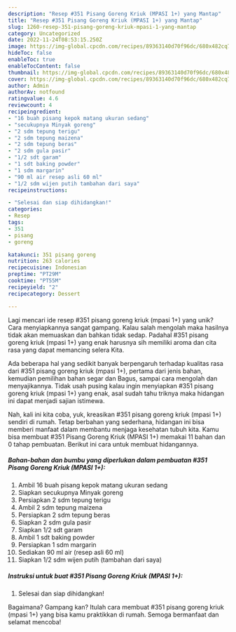 ```yaml
---
description: "Resep #351 Pisang Goreng Kriuk (MPASI 1+) yang Mantap"
title: "Resep #351 Pisang Goreng Kriuk (MPASI 1+) yang Mantap"
slug: 1260-resep-351-pisang-goreng-kriuk-mpasi-1-yang-mantap
category: Uncategorized
date: 2022-11-24T08:53:15.250Z
image: https://img-global.cpcdn.com/recipes/89363140d70f96dc/680x482cq70/351-pisang-goreng-kriuk-mpasi-1-foto-resep-utama.jpg
hideToc: false
enableToc: true
enableTocContent: false
thumbnail: https://img-global.cpcdn.com/recipes/89363140d70f96dc/680x482cq70/351-pisang-goreng-kriuk-mpasi-1-foto-resep-utama.jpg
cover: https://img-global.cpcdn.com/recipes/89363140d70f96dc/680x482cq70/351-pisang-goreng-kriuk-mpasi-1-foto-resep-utama.jpg
author: Admin
authorAv: notfound
ratingvalue: 4.6
reviewcount: 4
recipeingredient:
- "16 buah pisang kepok matang ukuran sedang"
- "secukupnya Minyak goreng"
- "2 sdm tepung terigu"
- "2 sdm tepung maizena"
- "2 sdm tepung beras"
- "2 sdm gula pasir"
- "1/2 sdt garam"
- "1 sdt baking powder"
- "1 sdm margarin"
- "90 ml air resep asli 60 ml"
- "1/2 sdm wijen putih tambahan dari saya"
recipeinstructions:

- "Selesai dan siap dihidangkan!"
categories:
- Resep
tags:
- 351
- pisang
- goreng

katakunci: 351 pisang goreng 
nutrition: 263 calories
recipecuisine: Indonesian
preptime: "PT29M"
cooktime: "PT55M"
recipeyield: "2"
recipecategory: Dessert

---
```





Lagi mencari ide resep #351 pisang goreng kriuk (mpasi 1+) yang unik? Cara menyiapkannya sangat gampang. Kalau salah mengolah maka hasilnya tidak akan memuaskan dan bahkan tidak sedap. Padahal #351 pisang goreng kriuk (mpasi 1+) yang enak harusnya sih memiliki aroma dan cita rasa yang dapat memancing selera Kita.





Ada beberapa hal yang sedikit banyak berpengaruh terhadap kualitas rasa dari #351 pisang goreng kriuk (mpasi 1+), pertama dari jenis bahan, kemudian pemilihan bahan segar dan Bagus, sampai cara mengolah dan menyajikannya. Tidak usah pusing kalau ingin menyiapkan #351 pisang goreng kriuk (mpasi 1+) yang enak,      asal sudah tahu triknya maka hidangan ini dapat menjadi sajian istimewa.





















Nah, kali ini kita coba, yuk, kreasikan #351 pisang goreng kriuk (mpasi 1+) sendiri di rumah. Tetap berbahan yang sederhana, hidangan ini bisa memberi manfaat dalam membantu menjaga kesehatan tubuh kita. Kamu bisa membuat #351 Pisang Goreng Kriuk (MPASI 1+) memakai 11 bahan dan 0 tahap pembuatan. Berikut ini cara untuk membuat hidangannya.

<!--inarticleads1-->

##### Bahan-bahan dan bumbu yang diperlukan dalam pembuatan #351 Pisang Goreng Kriuk (MPASI 1+):

1. Ambil 16 buah pisang kepok matang ukuran sedang
1. Siapkan secukupnya Minyak goreng
1. Persiapkan 2 sdm tepung terigu
1. Ambil 2 sdm tepung maizena
1. Persiapkan 2 sdm tepung beras
1. Siapkan 2 sdm gula pasir
1. Siapkan 1/2 sdt garam
1. Ambil 1 sdt baking powder
1. Persiapkan 1 sdm margarin
1. Sediakan 90 ml air (resep asli 60 ml)
1. Siapkan 1/2 sdm wijen putih (tambahan dari saya)




<!--inarticleads2-->

##### Instruksi untuk buat #351 Pisang Goreng Kriuk (MPASI 1+):


1. Selesai dan siap dihidangkan!



Bagaimana? Gampang kan? Itulah cara membuat #351 pisang goreng kriuk (mpasi 1+) yang bisa kamu praktikkan di rumah. Semoga bermanfaat dan selamat mencoba!
